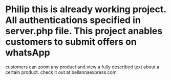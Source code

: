 # Philip this is already working project. All authentications specified in server.php file. This project anables customers to submit offers on whatsApp
customers can zoom any product and view a fully described text about a certain product.
check it out at bellannaexpress.com
